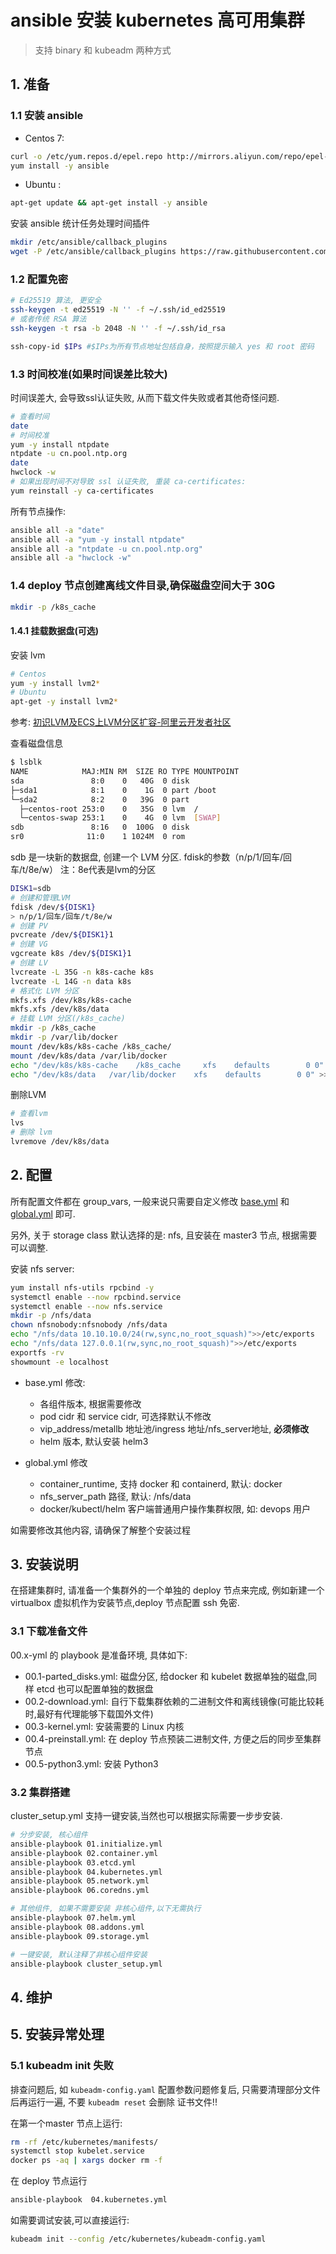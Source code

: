 # ansible 安装 kubernetes 高可用集群

> 支持 binary 和 kubeadm 两种方式

## 1. 准备

### 1.1 安装 ansible

- Centos 7:

```bash
curl -o /etc/yum.repos.d/epel.repo http://mirrors.aliyun.com/repo/epel-7.repo
yum install -y ansible
```

- Ubuntu :

``` bash
apt-get update && apt-get install -y ansible
```

安装 ansible 统计任务处理时间插件

```bash
mkdir /etc/ansible/callback_plugins
wget -P /etc/ansible/callback_plugins https://raw.githubusercontent.com/jlafon/ansible-profile/master/callback_plugins/profile_tasks.py
```

### 1.2 配置免密

```bash
# Ed25519 算法, 更安全
ssh-keygen -t ed25519 -N '' -f ~/.ssh/id_ed25519
# 或者传统 RSA 算法
ssh-keygen -t rsa -b 2048 -N '' -f ~/.ssh/id_rsa

ssh-copy-id $IPs #$IPs为所有节点地址包括自身，按照提示输入 yes 和 root 密码
```

### 1.3 时间校准(如果时间误差比较大)

时间误差大, 会导致ssl认证失败, 从而下载文件失败或者其他奇怪问题.

```bash
# 查看时间
date
# 时间校准
yum -y install ntpdate
ntpdate -u cn.pool.ntp.org
date
hwclock -w
# 如果出现时间不对导致 ssl 认证失败, 重装 ca-certificates:
yum reinstall -y ca-certificates
```

所有节点操作:

```bash
ansible all -a "date"
ansible all -a "yum -y install ntpdate"
ansible all -a "ntpdate -u cn.pool.ntp.org"
ansible all -a "hwclock -w"
```

### 1.4 deploy 节点创建离线文件目录,确保磁盘空间大于 30G

```bash
mkdir -p /k8s_cache
```

#### 1.4.1 挂载数据盘(可选)

安装 lvm

```bash
# Centos
yum -y install lvm2*
# Ubuntu
apt-get -y install lvm2*
```

参考: [初识LVM及ECS上LVM分区扩容-阿里云开发者社区](https://developer.aliyun.com/article/572204)

查看磁盘信息

```bash
$ lsblk
NAME            MAJ:MIN RM  SIZE RO TYPE MOUNTPOINT
sda               8:0    0   40G  0 disk
├─sda1            8:1    0    1G  0 part /boot
└─sda2            8:2    0   39G  0 part
  ├─centos-root 253:0    0   35G  0 lvm  /
  └─centos-swap 253:1    0    4G  0 lvm  [SWAP]
sdb               8:16   0  100G  0 disk
sr0              11:0    1 1024M  0 rom
```

sdb 是一块新的数据盘, 创建一个 LVM 分区. fdisk的参数（n/p/1/回车/回车/t/8e/w）
注：8e代表是lvm的分区

```bash
DISK1=sdb
# 创建和管理LVM
fdisk /dev/${DISK1}
> n/p/1/回车/回车/t/8e/w
# 创建 PV
pvcreate /dev/${DISK1}1
# 创建 VG
vgcreate k8s /dev/${DISK1}1
# 创建 LV
lvcreate -L 35G -n k8s-cache k8s
lvcreate -L 14G -n data k8s
# 格式化 LVM 分区
mkfs.xfs /dev/k8s/k8s-cache
mkfs.xfs /dev/k8s/data
# 挂载 LVM 分区(/k8s_cache)
mkdir -p /k8s_cache
mkdir -p /var/lib/docker
mount /dev/k8s/k8s-cache /k8s_cache/
mount /dev/k8s/data /var/lib/docker
echo "/dev/k8s/k8s-cache    /k8s_cache     xfs    defaults        0 0" >>/etc/fstab
echo "/dev/k8s/data   /var/lib/docker    xfs    defaults        0 0" >>/etc/fstab
```

删除LVM

```bash
# 查看lvm
lvs
# 删除 lvm
lvremove /dev/k8s/data
```

## 2. 配置

所有配置文件都在 group_vars, 一般来说只需要自定义修改 [base.yml](group_vars/all/base.yml) 和 [global.yml](group_vars/all/global.yml) 即可.

另外, 关于 storage class 默认选择的是: nfs, 且安装在 master3 节点, 根据需要可以调整.

安装 nfs server:

```bash
yum install nfs-utils rpcbind -y
systemctl enable --now rpcbind.service
systemctl enable --now nfs.service
mkdir -p /nfs/data
chown nfsnobody:nfsnobody /nfs/data
echo "/nfs/data 10.10.10.0/24(rw,sync,no_root_squash)">>/etc/exports
echo "/nfs/data 127.0.0.1(rw,sync,no_root_squash)">>/etc/exports
exportfs -rv
showmount -e localhost
```

- base.yml 修改:
  - 各组件版本, 根据需要修改
  - pod cidr 和 service cidr, 可选择默认不修改
  - vip_address/metallb 地址池/ingress 地址/nfs_server地址, **必须修改**
  - helm 版本, 默认安装 helm3

- global.yml 修改
  - container_runtime, 支持 docker 和 containerd, 默认: docker
  - nfs_server_path 路径, 默认: /nfs/data
  - docker/kubectl/helm 客户端普通用户操作集群权限, 如: devops 用户

如需要修改其他内容, 请确保了解整个安装过程

## 3. 安装说明

在搭建集群时, 请准备一个集群外的一个单独的 deploy 节点来完成, 例如新建一个 virtualbox 虚拟机作为安装节点,deploy 节点配置 ssh 免密.

### 3.1 下载准备文件

00.x-yml 的 playbook 是准备环境, 具体如下:

- 00.1-parted_disks.yml: 磁盘分区, 给docker 和 kubelet 数据单独的磁盘,同样 etcd 也可以配置单独的数据盘
- 00.2-download.yml: 自行下载集群依赖的二进制文件和离线镜像(可能比较耗时,最好有代理能够下载国外文件)
- 00.3-kernel.yml: 安装需要的 Linux 内核
- 00.4-preinstall.yml: 在 deploy 节点预装二进制文件, 方便之后的同步至集群节点
- 00.5-python3.yml: 安装 Python3

### 3.2 集群搭建

cluster_setup.yml 支持一键安装,当然也可以根据实际需要一步步安装.

``` bash
# 分步安装, 核心组件
ansible-playbook 01.initialize.yml
ansible-playbook 02.container.yml
ansible-playbook 03.etcd.yml
ansible-playbook 04.kubernetes.yml
ansible-playbook 05.network.yml
ansible-playbook 06.coredns.yml

# 其他组件, 如果不需要安装 非核心组件,以下无需执行
ansible-playbook 07.helm.yml
ansible-playbook 08.addons.yml
ansible-playbook 09.storage.yml

# 一键安装, 默认注释了非核心组件安装
ansible-playbook cluster_setup.yml
```

## 4. 维护

## 5. 安装异常处理

### 5.1 kubeadm init 失败

排查问题后, 如 `kubeadm-config.yaml` 配置参数问题修复后, 只需要清理部分文件后再运行一遍, 不要 `kubeadm reset` 会删除 证书文件!!

在第一个master 节点上运行:

```bash
rm -rf /etc/kubernetes/manifests/
systemctl stop kubelet.service
docker ps -aq | xargs docker rm -f
```

在 deploy 节点运行

```bash
ansible-playbook  04.kubernetes.yml
```

如需要调试安装,可以直接运行:

```bash
kubeadm init --config /etc/kubernetes/kubeadm-config.yaml
```
